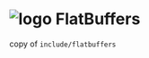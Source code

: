 ![logo](http://google.github.io/flatbuffers/fpl_logo_small.png) FlatBuffers
===========

copy of `include/flatbuffers`